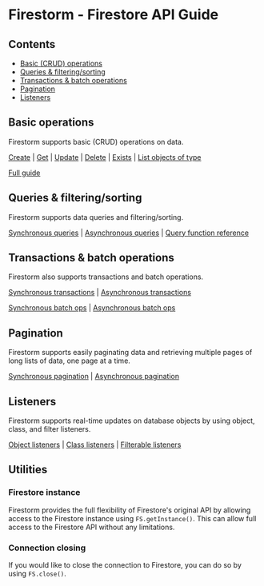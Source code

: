 # Firestorm - Firestore API Guide

## Contents

* [Basic (CRUD) operations](#basic-operations)
* [Queries & filtering/sorting](#queries--filteringsorting)
* [Transactions & batch operations](#transactions--batch-operations)
* [Pagination](#pagination)
* [Listeners](#listeners)

## Basic operations

Firestorm supports basic (CRUD) operations on data.

[Create](basic-operations.md#creating-objects) | 
[Get](basic-operations.md#retrieving-objects) |
[Update](basic-operations.md#updating-objects) |
[Delete](basic-operations.md#deleting-objects) |
[Exists](basic-operations.md#checking-if-objects-exist) |
[List objects of type](basic-operations.md#listing-objects-of-type)

[Full guide](basic-operations.md)

## Queries & filtering/sorting

Firestorm supports data queries and filtering/sorting.

[Synchronous queries](queries.md#synchronous) |
[Asynchronous queries](queries.md#asynchronous) |
[Query function reference](queries.md#query-function-reference) 


## Transactions & batch operations

Firestorm also supports transactions and batch operations.

[Synchronous transactions](API-Transactions.md#synchronous) |
[Asynchronous transactions](API-Transactions.md#asynchronous)

[Synchronous batch ops](API-Batches.md#synchronous) |
[Asynchronous batch ops](API-Batches.md#asynchronous)

## Pagination

Firestorm supports easily paginating data and retrieving multiple pages of long lists of data, one page at a time.

[Synchronous pagination](pagination.md#synchronous) |
[Asynchronous pagination](pagination.md#asynchronous)

## Listeners

Firestorm supports real-time updates on database objects by using object, class, and filter listeners.

[Object listeners](listeners-objects.md) |
[Class listeners](listeners-classes.md) |
[Filterable listeners](listeners-filterables.md)

## Utilities

### Firestore instance

Firestorm provides the full flexibility of Firestore's original API by allowing access to the Firestore 
instance using `FS.getInstance()`. This can allow full access to the Firestore API without any limitations.

### Connection closing

If you would like to close the connection to Firestore, you can do so by using `FS.close()`.